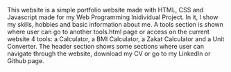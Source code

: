  This website is a simple portfolio website made with HTML, CSS and Javascript made for my Web Programming Inidividual Project.
  In it, I show my skills, hobbies and basic information about me.
  A tools section is shown where user can go to another tools.html page or access on the current website 4 tools: a Calculator, a BMI Calculator, a Zakat Calculator and a Unit Converter. 
  The header section shows some sections where user can navigate through the website, download my CV or go to my LinkedIn or Github page. 
